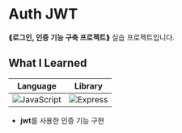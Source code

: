 # Auth JWT
__⟪로그인, 인증 기능 구축 프로젝트⟫__ 실습 프로젝트입니다.

## What I Learned
|Language|Library|
|:---:|:---:|
|![JavaScript](https://img.shields.io/badge/JavaScript-323330?style=for-the-badge&logo=javascript&logoColor=F7DF1E)|![Express](https://img.shields.io/badge/Express.js-000000?style=for-the-badge&logo=express&logoColor=white)|
- **jwt**를 사용한 인증 기능 구현